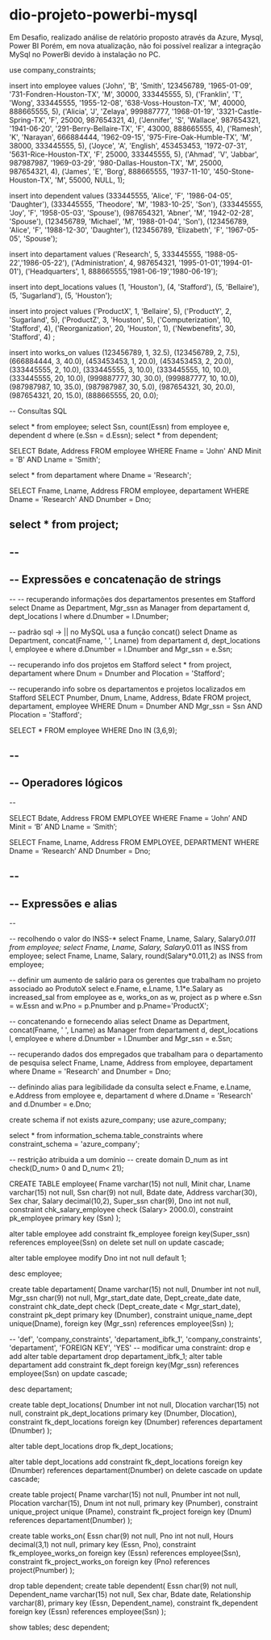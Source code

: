 # dio-projeto-powerbi-mysql
Em Desafio, realizado análise de relatório proposto através da Azure, Mysql, Power BI
Porém, em nova atualização, não foi possível realizar a integração MySql no PowerBi devido à instalação no PC.

use company_constraints;

insert into employee values ('John', 'B', 'Smith', 123456789, '1965-01-09', '731-Fondren-Houston-TX', 'M', 30000, 333445555, 5),
							('Franklin', 'T', 'Wong', 333445555, '1955-12-08', '638-Voss-Houston-TX', 'M', 40000, 888665555, 5),
                            ('Alicia', 'J', 'Zelaya', 999887777, '1968-01-19', '3321-Castle-Spring-TX', 'F', 25000, 987654321, 4),
                            ('Jennifer', 'S', 'Wallace', 987654321, '1941-06-20', '291-Berry-Bellaire-TX', 'F', 43000, 888665555, 4),
                            ('Ramesh', 'K', 'Narayan', 666884444, '1962-09-15', '975-Fire-Oak-Humble-TX', 'M', 38000, 333445555, 5),
                            ('Joyce', 'A', 'English', 453453453, '1972-07-31', '5631-Rice-Houston-TX', 'F', 25000, 333445555, 5),
                            ('Ahmad', 'V', 'Jabbar', 987987987, '1969-03-29', '980-Dallas-Houston-TX', 'M', 25000, 987654321, 4),
                            ('James', 'E', 'Borg', 888665555, '1937-11-10', '450-Stone-Houston-TX', 'M', 55000, NULL, 1);

insert into dependent values (333445555, 'Alice', 'F', '1986-04-05', 'Daughter'),
							 (333445555, 'Theodore', 'M', '1983-10-25', 'Son'),
                             (333445555, 'Joy', 'F', '1958-05-03', 'Spouse'),
                             (987654321, 'Abner', 'M', '1942-02-28', 'Spouse'),
                             (123456789, 'Michael', 'M', '1988-01-04', 'Son'),
                             (123456789, 'Alice', 'F', '1988-12-30', 'Daughter'),
                             (123456789, 'Elizabeth', 'F', '1967-05-05', 'Spouse');

insert into departament values ('Research', 5, 333445555, '1988-05-22','1986-05-22'),
							   ('Administration', 4, 987654321, '1995-01-01','1994-01-01'),
                               ('Headquarters', 1, 888665555,'1981-06-19','1980-06-19');

insert into dept_locations values (1, 'Houston'),
								 (4, 'Stafford'),
                                 (5, 'Bellaire'),
                                 (5, 'Sugarland'),
                                 (5, 'Houston');

insert into project values ('ProductX', 1, 'Bellaire', 5),
						   ('ProductY', 2, 'Sugarland', 5),
						   ('ProductZ', 3, 'Houston', 5),
                           ('Computerization', 10, 'Stafford', 4),
                           ('Reorganization', 20, 'Houston', 1),
                           ('Newbenefits', 30, 'Stafford', 4)
;

insert into works_on values (123456789, 1, 32.5),
							(123456789, 2, 7.5),
                            (666884444, 3, 40.0),
                            (453453453, 1, 20.0),
                            (453453453, 2, 20.0),
                            (333445555, 2, 10.0),
                            (333445555, 3, 10.0),
                            (333445555, 10, 10.0),
                            (333445555, 20, 10.0),
                            (999887777, 30, 30.0),
                            (999887777, 10, 10.0),
                            (987987987, 10, 35.0),
                            (987987987, 30, 5.0),
                            (987654321, 30, 20.0),
                            (987654321, 20, 15.0),
                            (888665555, 20, 0.0);

-- Consultas SQL

select * from employee;
select Ssn, count(Essn) from employee e, dependent d where (e.Ssn = d.Essn);
select * from dependent;

SELECT Bdate, Address FROM employee
WHERE Fname = 'John' AND Minit = 'B' AND Lname = 'Smith';

select * from departament where Dname = 'Research';

SELECT Fname, Lname, Address
FROM employee, departament
WHERE Dname = 'Research' AND Dnumber = Dno;

select * from project;
--
--
--
-- Expressões e concatenação de strings
--
--
-- recuperando informações dos departamentos presentes em Stafford
select Dname as Department, Mgr_ssn as Manager from departament d, dept_locations l
where d.Dnumber = l.Dnumber;

-- padrão sql -> || no MySQL usa a função concat()
select Dname as Department, concat(Fname, ' ', Lname) from departament d, dept_locations l, employee e
where d.Dnumber = l.Dnumber and Mgr_ssn = e.Ssn;

-- recuperando info dos projetos em Stafford
select * from project, departament where Dnum = Dnumber and Plocation = 'Stafford';

-- recuperando info sobre os departamentos e projetos localizados em Stafford
SELECT Pnumber, Dnum, Lname, Address, Bdate
FROM project, departament, employee
WHERE Dnum = Dnumber AND Mgr_ssn = Ssn AND
Plocation = 'Stafford';

SELECT * FROM employee WHERE Dno IN (3,6,9);

--
--
-- Operadores lógicos
--
--

SELECT Bdate, Address
FROM EMPLOYEE
WHERE Fname = ‘John’ AND Minit = ‘B’ AND Lname = ‘Smith’;

SELECT Fname, Lname, Address
FROM EMPLOYEE, DEPARTMENT
WHERE Dname = ‘Research’ AND Dnumber = Dno;

--
--
-- Expressões e alias
--
--

-- recolhendo o valor do INSS-*
select Fname, Lname, Salary, Salary*0.011 from employee;
select Fname, Lname, Salary, Salary*0.011 as INSS from employee;
select Fname, Lname, Salary, round(Salary*0.011,2) as INSS from employee;

-- definir um aumento de salário para os gerentes que trabalham no projeto associado ao ProdutoX
select e.Fname, e.Lname, 1.1*e.Salary as increased_sal from employee as e,
works_on as w, project as p where e.Ssn = w.Essn and w.Pno = p.Pnumber and p.Pname='ProductX';

-- concatenando e fornecendo alias
select Dname as Department, concat(Fname, ' ', Lname) as Manager from departament d, dept_locations l, employee e
where d.Dnumber = l.Dnumber and Mgr_ssn = e.Ssn;

-- recuperando dados dos empregados que trabalham para o departamento de pesquisa
select Fname, Lname, Address from employee, departament
	where Dname = 'Research' and Dnumber = Dno;

-- definindo alias para legibilidade da consulta
select e.Fname, e.Lname, e.Address from employee e, departament d
	where d.Dname = 'Research' and d.Dnumber = e.Dno;


 create schema if not exists azure_company;
use azure_company;

select * from information_schema.table_constraints
	where constraint_schema = 'azure_company';

-- restrição atribuida a um domínio
-- create domain D_num as int check(D_num> 0 and D_num< 21);

CREATE TABLE employee(
	Fname varchar(15) not null,
    Minit char,
    Lname varchar(15) not null,
    Ssn char(9) not null, 
    Bdate date,
    Address varchar(30),
    Sex char,
    Salary decimal(10,2),
    Super_ssn char(9),
    Dno int not null,
    constraint chk_salary_employee check (Salary> 2000.0),
    constraint pk_employee primary key (Ssn)
);

alter table employee 
	add constraint fk_employee 
	foreign key(Super_ssn) references employee(Ssn)
    on delete set null
    on update cascade;

alter table employee modify Dno int not null default 1;

desc employee;

create table departament(
	Dname varchar(15) not null,
    Dnumber int not null,
    Mgr_ssn char(9) not null,
    Mgr_start_date date, 
    Dept_create_date date,
    constraint chk_date_dept check (Dept_create_date < Mgr_start_date),
    constraint pk_dept primary key (Dnumber),
    constraint unique_name_dept unique(Dname),
    foreign key (Mgr_ssn) references employee(Ssn)
);

-- 'def', 'company_constraints', 'departament_ibfk_1', 'company_constraints', 'departament', 'FOREIGN KEY', 'YES'
-- modificar uma constraint: drop e add
alter table departament drop  departament_ibfk_1;
alter table departament 
		add constraint fk_dept foreign key(Mgr_ssn) references employee(Ssn)
        on update cascade;

desc departament;

create table dept_locations(
	Dnumber int not null,
	Dlocation varchar(15) not null,
    constraint pk_dept_locations primary key (Dnumber, Dlocation),
    constraint fk_dept_locations foreign key (Dnumber) references departament (Dnumber)
);

alter table dept_locations drop fk_dept_locations;

alter table dept_locations 
	add constraint fk_dept_locations foreign key (Dnumber) references departament(Dnumber)
	on delete cascade
    on update cascade;

create table project(
	Pname varchar(15) not null,
	Pnumber int not null,
    Plocation varchar(15),
    Dnum int not null,
    primary key (Pnumber),
    constraint unique_project unique (Pname),
    constraint fk_project foreign key (Dnum) references departament(Dnumber)
);


create table works_on(
	Essn char(9) not null,
    Pno int not null,
    Hours decimal(3,1) not null,
    primary key (Essn, Pno),
    constraint fk_employee_works_on foreign key (Essn) references employee(Ssn),
    constraint fk_project_works_on foreign key (Pno) references project(Pnumber)
);

drop table dependent;
create table dependent(
	Essn char(9) not null,
    Dependent_name varchar(15) not null,
    Sex char,
    Bdate date,
    Relationship varchar(8),
    primary key (Essn, Dependent_name),
    constraint fk_dependent foreign key (Essn) references employee(Ssn)
);

show tables;
desc dependent;
